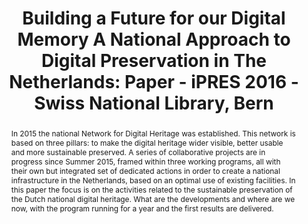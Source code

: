 ---
abstract: 'In 2015 the national Network for Digital Heritage was established. This
  network is based on three pillars: to make the digital heritage wider visible, better
  usable and more sustainable preserved. A series of collaborative projects are in
  progress since Summer 2015, framed within three working programs, all with their
  own but integrated set of dedicated actions in order to create a national infrastructure
  in the Netherlands, based on an optimal use of existing facilities. In this paper
  the focus is on the activities related to the sustainable preservation of the Dutch
  national digital heritage. What are the developments and where are we now, with
  the program running for a year and the first results are delivered.'
creators:
- Ras, Marcel
date: null
document_url: https://services.phaidra.univie.ac.at/api/object/o:502838/download
grand_parent: iPRES
institutions: []
keywords: []
landing_page_url: https://phaidra.univie.ac.at/o:502838
language: eng
layout: publication
license: CC BY-NC-SA 3.0 AT
notes_url: null
parent: iPRES 2016
presentation_url: null
size: 155042
source_name: iPRES
title: 'Building a Future for our Digital Memory A National Approach to Digital Preservation
  in The Netherlands: Paper - iPRES 2016 - Swiss National Library, Bern'
type: paper
year: 2016
---